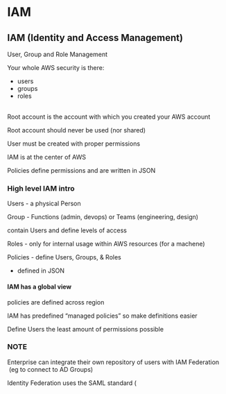 # IAM
IAM (Identity and Access Management)
------------------------------------

User, Group and Role Management

Your whole AWS security is there:

*   users
*   groups
*   roles  
     

Root account is the account with which you created your AWS account

Root account should never be used (nor shared)

User must be created with proper permissions

IAM is at the center of AWS

Policies define permissions and are written in JSON

### High level IAM intro

Users - a physical Person

Group - Functions (admin, devops) or Teams (engineering, design) 

contain Users and define levels of access

Roles - only for internal usage within AWS resources (for a machene)

Policies - define Users, Groups, & Roles

*   defined in JSON

#### IAM has a global view

policies are defined across region

IAM has predefined “managed policies” so make definitions easier

Define Users the least amount of permissions possible

### NOTE

Enterprise can integrate their own repository of users with IAM Federation  (eg to connect to AD Groups) 

Identity Federation uses the SAML standard (